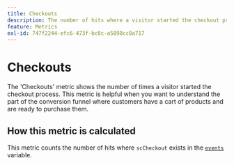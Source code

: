 ```yaml
---
title: Checkouts
description: The number of hits where a visitor started the checkout process.
feature: Metrics
exl-id: 747f2244-efc6-473f-bc0c-a5898cc8a717
---
```

# Checkouts

The 'Checkouts' metric shows the number of times a visitor started the checkout process. This metric is helpful when you want to understand the part of the conversion funnel where customers have a cart of products and are ready to purchase them.

## How this metric is calculated

This metric counts the number of hits where `scCheckout` exists in the [`events`](/help/implement/vars/page-vars/events/events-overview.md) variable.
